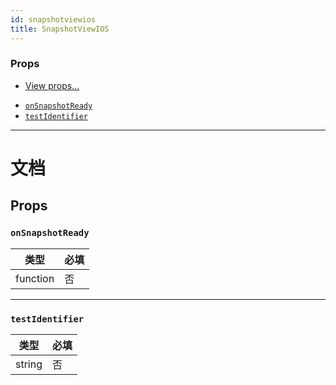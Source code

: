 ```yaml
---
id: snapshotviewios
title: SnapshotViewIOS
---
```


### Props

* [View props...](view.md#props)

- [`onSnapshotReady`](snapshotviewios.md#onsnapshotready)
- [`testIdentifier`](snapshotviewios.md#testidentifier)

---

# 文档

## Props

### `onSnapshotReady`

| 类型     | 必填 |
| -------- | -------- |
| function | 否       |

---

### `testIdentifier`

| 类型   | 必填 |
| ------ | -------- |
| string | 否       |

